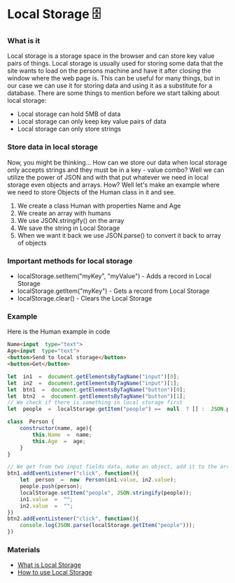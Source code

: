 # Local Storage 🗄
### What is it
Local storage is a storage space in the browser and can store key value pairs of things. Local storage is usually used for storing some data that the site wants to load on the persons machine and have it after closing the window where the web page is. This can be useful for many things, but in our case we can use it for storing data and using it as a substitute for a database. There are some things to mention before we start talking about local storage:
* Local storage can hold 5MB of data
* Local storage can only keep key value pairs of data
* Local storage can only store strings

### Store data in local storage
Now, you might be thinking... How can we store our data when local storage only accepts strings and they must be in a key - value combo? Well we can utilize the power of JSON and with that put whatever we need in local storage even objects and arrays. How? Well let's make an example where we need to store Objects of the Human class in it and see.
1. We create a class Human with properties Name and Age
2. We create an array with humans
3. We use JSON.stringify() on the array
4. We save the string in Local Storage
5. When we want it back we use JSON.parse() to convert it back to array of objects

### Important methods for local storage
* localStorage.setItem("myKey", "myValue") - Adds a record in Local Storage
* localStorage.getItem("myKey") - Gets a record from Local Storage
* localStorage.clear() - Clears the Local Storage

### Example
Here is the Human example in code
```html
Name<input  type="text">
Age<input  type="text">
<button>Send to local storage</button>
<button>Get</button>
```

```javascript
let  in1  =  document.getElementsByTagName("input")[0];
let  in2  =  document.getElementsByTagName("input")[1];
let  btn1  =  document.getElementsByTagName("button")[0];
let  btn2  =  document.getElementsByTagName("button")[1];
// We check if there is something in local storage first
let  people  =  localStorage.getItem("people") ==  null  ? [] :  JSON.parse(localStorage.getItem("people"));

class  Person {
	constructor(name, age){
		this.Name  =  name;
		this.Age  =  age;
	}
}

// We get from two input fields data, make an object, add it to the array and save the array back in localStorage
btn1.addEventListener("click", function(){
	let  person  =  new  Person(in1.value, in2.value);
	people.push(person);
	localStorage.setItem("people", JSON.stringify(people));
	in1.value  =  "";
	in2.value  =  "";
})
btn2.addEventListener("click", function(){
	console.log(JSON.parse(localStorage.getItem("people")));
})
```

### Materials
* [What is Local Storage](https://www.smashingmagazine.com/2010/10/local-storage-and-how-to-use-it/)
* [How to use Local Storage](https://www.taniarascia.com/how-to-use-local-storage-with-javascript/)
